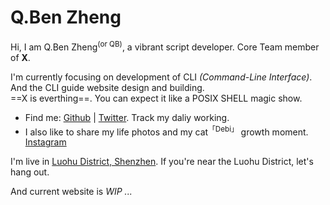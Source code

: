 <h1>Q.Ben Zheng</h1>

Hi, I am Q.Ben Zheng<sup>(or QB)</sup>, a vibrant script developer. Core Team member of **X**.


I'm currently focusing on development of CLI *(Command-Line Interface)*.<br>
And the CLI guide website design and building.<br>
==X is everthing==. You can expect it like a POSIX SHELL magic show.

<div class="w-50px mt-10 mb-12 mx-auto border-t border-c-border"/>

- Find me: [Github](https://github.com/Zhengqbbb) | [Twitter](https://twitter.com/zhengqbbb). Track my daliy working.
- I also like to share my life photos and my cat<sup>「Debi」</sup> growth moment. [Instagram](https://www.instagram.com/qbqiubin/)

I'm live in [Luohu District, Shenzhen](https://www.google.com/maps/place/Luohu+District,+Shenzhen,+Guangdong+Province,+China/@22.5714604,114.1083405,13z/data=!4m13!1m7!3m6!1s0x3403f56281e978c3:0x3f81202fd3e54b98!2sLuohu+District,+Shenzhen,+Guangdong+Province,+China!3b1!8m2!3d22.5483599!4d114.13166!3m4!1s0x3403f56281e978c3:0x3f81202fd3e54b98!8m2!3d22.5483599!4d114.13166). If you're near the Luohu District, let's hang out.

<p class="!text-center !mt-10">
  And current website is
  <router-link to="/posts/2022-08-24-helloworld" title="WIP page">
    <i class="i-mdi:arrow-right-bold-outline opacity-60" /> WIP ...
  </router-link>
</p>
